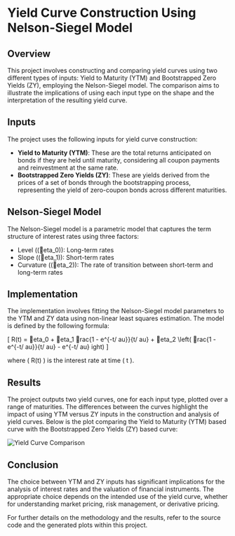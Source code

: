 
# Yield Curve Construction Using Nelson-Siegel Model

## Overview
This project involves constructing and comparing yield curves using two different types of inputs: Yield to Maturity (YTM) and Bootstrapped Zero Yields (ZY), employing the Nelson-Siegel model. The comparison aims to illustrate the implications of using each input type on the shape and the interpretation of the resulting yield curve.

## Inputs
The project uses the following inputs for yield curve construction:
- **Yield to Maturity (YTM)**: These are the total returns anticipated on bonds if they are held until maturity, considering all coupon payments and reinvestment at the same rate.
- **Bootstrapped Zero Yields (ZY)**: These are yields derived from the prices of a set of bonds through the bootstrapping process, representing the yield of zero-coupon bonds across different maturities.

## Nelson-Siegel Model
The Nelson-Siegel model is a parametric model that captures the term structure of interest rates using three factors:
- Level (\(eta_0\)): Long-term rates
- Slope (\(eta_1\)): Short-term rates
- Curvature (\(eta_2\)): The rate of transition between short-term and long-term rates

## Implementation
The implementation involves fitting the Nelson-Siegel model parameters to the YTM and ZY data using non-linear least squares estimation. The model is defined by the following formula:

\[ R(t) = eta_0 + eta_1 rac{1 - e^{-t/	au}}{t/	au} + eta_2 \left( rac{1 - e^{-t/	au}}{t/	au} - e^{-t/	au} 
ight) \]

where \( R(t) \) is the interest rate at time \( t \).

## Results
The project outputs two yield curves, one for each input type, plotted over a range of maturities. The differences between the curves highlight the impact of using YTM versus ZY inputs in the construction and analysis of yield curves.
Below is the plot comparing the Yield to Maturity (YTM) based curve with the Bootstrapped Zero Yields (ZY) based curve:

![Yield Curve Comparison](image(3).png)

## Conclusion
The choice between YTM and ZY inputs has significant implications for the analysis of interest rates and the valuation of financial instruments. The appropriate choice depends on the intended use of the yield curve, whether for understanding market pricing, risk management, or derivative pricing.

For further details on the methodology and the results, refer to the source code and the generated plots within this project.
